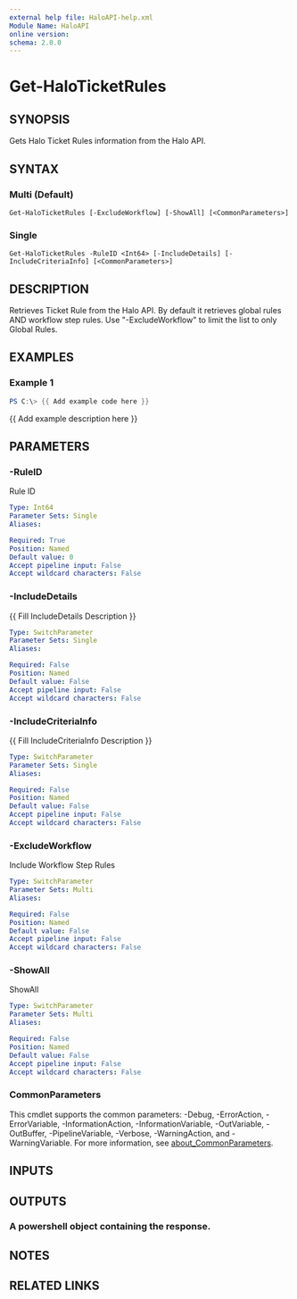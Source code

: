 ```yaml
---
external help file: HaloAPI-help.xml
Module Name: HaloAPI
online version:
schema: 2.0.0
---
```


# Get-HaloTicketRules

## SYNOPSIS
Gets Halo Ticket Rules information from the Halo API.

## SYNTAX

### Multi (Default)
```
Get-HaloTicketRules [-ExcludeWorkflow] [-ShowAll] [<CommonParameters>]
```

### Single
```
Get-HaloTicketRules -RuleID <Int64> [-IncludeDetails] [-IncludeCriteriaInfo] [<CommonParameters>]
```

## DESCRIPTION
Retrieves Ticket Rule from the Halo API.
By default it retrieves global rules AND workflow step rules.
Use "-ExcludeWorkflow" to limit the list to only Global Rules.

## EXAMPLES

### Example 1
```powershell
PS C:\> {{ Add example code here }}
```

{{ Add example description here }}

## PARAMETERS

### -RuleID
Rule ID

```yaml
Type: Int64
Parameter Sets: Single
Aliases:

Required: True
Position: Named
Default value: 0
Accept pipeline input: False
Accept wildcard characters: False
```

### -IncludeDetails
{{ Fill IncludeDetails Description }}

```yaml
Type: SwitchParameter
Parameter Sets: Single
Aliases:

Required: False
Position: Named
Default value: False
Accept pipeline input: False
Accept wildcard characters: False
```

### -IncludeCriteriaInfo
{{ Fill IncludeCriteriaInfo Description }}

```yaml
Type: SwitchParameter
Parameter Sets: Single
Aliases:

Required: False
Position: Named
Default value: False
Accept pipeline input: False
Accept wildcard characters: False
```

### -ExcludeWorkflow
Include Workflow Step Rules

```yaml
Type: SwitchParameter
Parameter Sets: Multi
Aliases:

Required: False
Position: Named
Default value: False
Accept pipeline input: False
Accept wildcard characters: False
```

### -ShowAll
ShowAll

```yaml
Type: SwitchParameter
Parameter Sets: Multi
Aliases:

Required: False
Position: Named
Default value: False
Accept pipeline input: False
Accept wildcard characters: False
```

### CommonParameters
This cmdlet supports the common parameters: -Debug, -ErrorAction, -ErrorVariable, -InformationAction, -InformationVariable, -OutVariable, -OutBuffer, -PipelineVariable, -Verbose, -WarningAction, and -WarningVariable. For more information, see [about_CommonParameters](http://go.microsoft.com/fwlink/?LinkID=113216).

## INPUTS

## OUTPUTS

### A powershell object containing the response.
## NOTES

## RELATED LINKS
